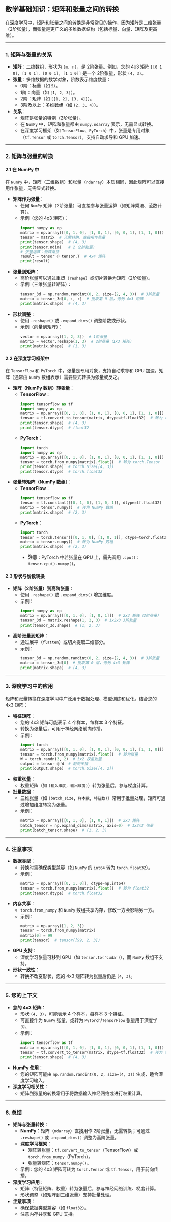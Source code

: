 ## 数学基础知识：矩阵和张量之间的转换
在深度学习中，矩阵和张量之间的转换是非常常见的操作，因为矩阵是二维张量（2阶张量），而张量是更广义的多维数据结构（包括标量、向量、矩阵及更高维）。

---

### **1. 矩阵与张量的关系**
- **矩阵**：二维数组，形状为 `(m, n)`，是 2阶张量。例如，您的 4x3 矩阵 `[[0 1 0], [1 0 1], [0 0 1], [1 1 0]]` 是一个 2阶张量，形状 `(4, 3)`。
- **张量**：多维数据的数学对象，阶数表示维度数量：
  - 0阶：标量（如 `5`）。
  - 1阶：向量（如 `[1, 2, 3]`）。
  - 2阶：矩阵（如 `[[1, 2], [3, 4]]`）。
  - 3阶及以上：多维数组（如 `(2, 3, 4)`）。
- **关系**：
  - 矩阵是张量的特例（2阶张量）。
  - 在 `NumPy` 中，矩阵和张量都由 `numpy.ndarray` 表示，无需显式转换。
  - 在深度学习框架（如 `TensorFlow`、`PyTorch`）中，张量是专用对象（`tf.Tensor` 或 `torch.Tensor`），支持自动求导和 GPU 加速。

---

### **2. 矩阵与张量的转换**

#### **2.1 在 NumPy 中**
在 `NumPy` 中，矩阵（二维数组）和张量（`ndarray`）本质相同，因此矩阵可以直接用作张量，无需显式转换。

- **矩阵作为张量**：
  - 任何 `NumPy` 矩阵（2阶张量）可直接参与张量运算（如矩阵乘法、范数计算）。
  - 示例（您的 4x3 矩阵）：
    ```python
    import numpy as np
    matrix = np.array([[0, 1, 0], [1, 0, 1], [0, 0, 1], [1, 1, 0]])  # 4x3 矩阵（2阶张量）
    tensor = matrix  # 无需转换，直接用作张量
    print(tensor.shape)  # (4, 3)
    print(tensor.ndim)   # 2（2阶张量）
    # 张量运算：矩阵乘法
    result = tensor @ tensor.T  # 4x4 矩阵
    print(result)
    ```
- **张量到矩阵**：
  - 高阶张量可以通过重塑（`reshape`）或切片转换为矩阵（2阶张量）。
  - 示例（三维张量转矩阵）：
    ```python
    tensor_3d = np.random.randint(0, 2, size=(2, 4, 3))  # 3阶张量
    matrix = tensor_3d[0, :, :]  # 提取第 0 层，得到 4x3 矩阵
    print(matrix.shape)  # (4, 3)
    ```
- **形状调整**：
  - 使用 `.reshape()` 或 `.expand_dims()` 调整阶数或形状。
  - 示例（向量到矩阵）：
    ```python
    vector = np.array([1, 2, 3])  # 1阶张量
    matrix = vector.reshape(1, 3)  # 2阶张量（1x3 矩阵）
    print(matrix.shape)  # (1, 3)
    ```

#### **2.2 在深度学习框架中**
在 `TensorFlow` 和 `PyTorch` 中，张量是专用对象，支持自动求导和 GPU 加速，矩阵（通常由 `NumPy` 数组表示）需要显式转换为张量或反之。

- **矩阵（NumPy 数组）转张量**：
  - **TensorFlow**：
    ```python
    import tensorflow as tf
    import numpy as np
    matrix = np.array([[0, 1, 0], [1, 0, 1], [0, 0, 1], [1, 1, 0]])  # 4x3 矩阵
    tensor = tf.convert_to_tensor(matrix, dtype=tf.float32)  # 转为 tf.Tensor
    print(tensor.shape)  # (4, 3)
    print(tensor.dtype)  # float32
    ```
  - **PyTorch**：
    ```python
    import torch
    import numpy as np
    matrix = np.array([[0, 1, 0], [1, 0, 1], [0, 0, 1], [1, 1, 0]])  # 4x3 矩阵
    tensor = torch.from_numpy(matrix).float()  # 转为 torch.Tensor
    print(tensor.shape)  # torch.Size([4, 3])
    print(tensor.dtype)  # torch.float32
    ```
- **张量转矩阵（NumPy 数组）**：
  - **TensorFlow**：
    ```python
    import tensorflow as tf
    tensor = tf.constant([[0, 1, 0], [1, 0, 1]], dtype=tf.float32)  # tf.Tensor
    matrix = tensor.numpy()  # 转为 NumPy 数组
    print(matrix.shape)  # (2, 3)
    ```
  - **PyTorch**：
    ```python
    import torch
    tensor = torch.tensor([[0, 1, 0], [1, 0, 1]], dtype=torch.float32)  # torch.Tensor
    matrix = tensor.numpy()  # 转为 NumPy 数组
    print(matrix.shape)  # (2, 3)
    ```
    - **注意**：PyTorch 中若张量在 GPU 上，需先调用 `.cpu()`：`tensor.cpu().numpy()`。

#### **2.3 形状与阶数转换**
- **矩阵（2阶张量）到高阶张量**：
  - 使用 `.reshape()` 或 `.expand_dims()` 增加维度。
  - 示例：
    ```python
    import numpy as np
    matrix = np.array([[0, 1, 0], [1, 0, 1]])  # 2x3 矩阵（2阶张量）
    tensor_3d = matrix.reshape(1, 2, 3)  # 1x2x3 3阶张量
    print(tensor_3d.shape)  # (1, 2, 3)
    ```
- **高阶张量到矩阵**：
  - 通过展平（`flatten`）或切片提取二维部分。
  - 示例：
    ```python
    tensor_3d = np.random.randint(0, 2, size=(2, 4, 3))  # 3阶张量
    matrix = tensor_3d[0]  # 提取第 0 层，得到 4x3 矩阵
    print(matrix.shape)  # (4, 3)
    ```

---

### **3. 深度学习中的应用**
矩阵和张量转换在深度学习中广泛用于数据处理、模型训练和优化。结合您的 4x3 矩阵：

- **特征矩阵**：
  - 您的 4x3 矩阵可能表示 4 个样本，每样本 3 个特征。
  - 转换为张量后，可用于神经网络前向传播。
  - 示例：
    ```python
    import torch
    matrix = np.array([[0, 1, 0], [1, 0, 1], [0, 0, 1], [1, 1, 0]])  # 4x3 矩阵
    tensor = torch.from_numpy(matrix).float()  # 转为张量
    W = torch.randn(3, 2)  # 3x2 权重张量
    output = tensor @ W  # 前向传播
    print(output.shape)  # torch.Size([4, 2])
    ```
- **权重张量**：
  - 权重矩阵（如 `(输入维度, 输出维度)`）转为张量后，参与梯度计算。
- **批量数据**：
  - 三维张量（如 `(batch_size, 样本数, 特征数)`）常用于批量处理，矩阵可通过增加维度转换为张量。
  - 示例：
    ```python
    matrix = np.array([[0, 1, 0], [1, 0, 1]])  # 2x3 矩阵
    batch_tensor = np.expand_dims(matrix, axis=0)  # 1x2x3 张量
    print(batch_tensor.shape)  # (1, 2, 3)
    ```

---

### **4. 注意事项**
- **数据类型**：
  - 转换时需确保类型兼容（如 `NumPy` 的 `int64` 转为 `torch.float32`）。
  - 示例：
    ```python
    matrix = np.array([[0, 1, 0]], dtype=np.int64)
    tensor = torch.from_numpy(matrix).float()  # 转为 float32
    print(tensor.dtype)  # torch.float32
    ```
- **内存共享**：
  - `torch.from_numpy` 和 `NumPy` 数组共享内存，修改一方会影响另一方。
  - 示例：
    ```python
    matrix = np.array([1, 2, 3])
    tensor = torch.from_numpy(matrix)
    matrix[0] = 99
    print(tensor)  # tensor([99, 2, 3])
    ```
- **GPU 支持**：
  - 深度学习张量可移到 GPU（如 `tensor.to('cuda')`），而 `NumPy` 数组不支持。
- **形状一致性**：
  - 转换不改变形状，您的 4x3 矩阵转为张量后仍是 `(4, 3)`。

---

### **5. 您的上下文**
- **您的 4x3 矩阵**：
  - 形状 `(4, 3)`，可能表示 4 个样本，每样本 3 个特征。
  - 可直接作为 `NumPy` 张量，或转为 `PyTorch`/`TensorFlow` 张量用于深度学习。
  - 示例：
    ```python
    import tensorflow as tf
    matrix = np.array([[0, 1, 0], [1, 0, 1], [0, 0, 1], [1, 1, 0]])  # 4x3 矩阵
    tensor = tf.convert_to_tensor(matrix, dtype=tf.float32)  # 转为 tf.Tensor
    print(tensor.shape)  # (4, 3)
    ```
- **NumPy 使用**：
  - 您的矩阵可能由 `np.random.randint(0, 2, size=(4, 3))` 生成，适合深度学习输入。
- **深度学习相关性**：
  - 矩阵到张量的转换常用于将数据输入神经网络或进行权重计算。

---

### **6. 总结**
- **矩阵与张量转换**：
  - **NumPy**：矩阵（`ndarray`）直接用作 2阶张量，无需转换；可通过 `.reshape()` 或 `.expand_dims()` 调整为高阶张量。
  - **深度学习框架**：
    - 矩阵转张量：`tf.convert_to_tensor`（TensorFlow）或 `torch.from_numpy`（PyTorch）。
    - 张量转矩阵：`tensor.numpy()`。
  - 示例：您的 4x3 矩阵可转为 `torch.Tensor` 或 `tf.Tensor`，用于前向传播。
- **深度学习应用**：
  - 矩阵（特征矩阵、权重）转为张量后，参与神经网络训练、梯度计算。
  - 形状调整（如矩阵到三维张量）支持批量处理。
- **注意事项**：
  - 确保数据类型兼容（如 `float32`）。
  - 注意内存共享和 GPU 支持。

